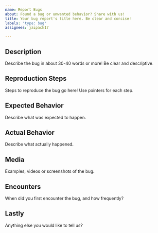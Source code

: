 ```yaml
---
name: Report Bugs
about: Found a bug or unwanted behavior? Share with us!
title: Your bug report's title here. Be clear and concise!
labels: 'type: bug'
assignees: jaipack17

---
```


## Description
Describe the bug in about 30-40 words or more! Be clear and descriptive. 

## Reproduction Steps
Steps to reproduce the bug go here! Use pointers for each step.

## Expected Behavior
Describe what was expected to happen.

## Actual Behavior
Describe what actually happened.

## Media
Examples, videos or screenshots of the bug.

## Encounters
When did you first encounter the bug, and how frequently?

## Lastly
Anything else you would like to tell us?
